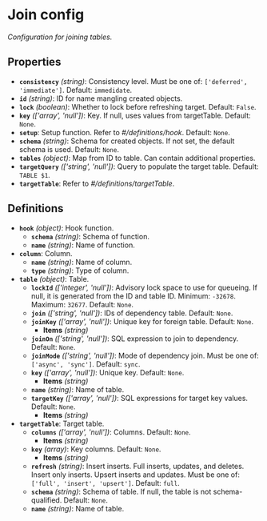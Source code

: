# Join config

_Configuration for joining tables._

## Properties

- **`consistency`** _(string)_: Consistency level. Must be one of:
  `['deferred', 'immediate']`. Default: `immedidate`.
- **`id`** _(string)_: ID for name mangling created objects.
- **`lock`** _(boolean)_: Whether to lock before refreshing target. Default:
  `False`.
- **`key`** _(['array', 'null'])_: Key. If null, uses values from targetTable.
  Default: `None`.
- **`setup`**: Setup function. Refer to _#/definitions/hook_. Default: `None`.
- **`schema`** _(string)_: Schema for created objects. If not set, the default
  schema is used. Default: `None`.
- **`tables`** _(object)_: Map from ID to table. Can contain additional
  properties.
- **`targetQuery`** _(['string', 'null'])_: Query to populate the target table.
  Default: `TABLE $1`.
- **`targetTable`**: Refer to _#/definitions/targetTable_.

## Definitions

- **`hook`** _(object)_: Hook function.
  - **`schema`** _(string)_: Schema of function.
  - **`name`** _(string)_: Name of function.
- **`column`**: Column.
  - **`name`** _(string)_: Name of column.
  - **`type`** _(string)_: Type of column.
- **`table`** _(object)_: Table.
  - **`lockId`** _(['integer', 'null'])_: Advisory lock space to use for
    queueing. If null, it is generated from the ID and table ID. Minimum:
    `-32678`. Maximum: `32677`. Default: `None`.
  - **`join`** _(['string', 'null'])_: IDs of dependency table. Default: `None`.
  - **`joinKey`** _(['array', 'null'])_: Unique key for foreign table. Default:
    `None`.
    - **Items** _(string)_
  - **`joinOn`** _(['string', 'null'])_: SQL expression to join to dependency.
    Default: `None`.
  - **`joinMode`** _(['string', 'null'])_: Mode of dependency join. Must be one
    of: `['async', 'sync']`. Default: `sync`.
  - **`key`** _(['array', 'null'])_: Unique key. Default: `None`.
    - **Items** _(string)_
  - **`name`** _(string)_: Name of table.
  - **`targetKey`** _(['array', 'null'])_: SQL expressions for target key
    values. Default: `None`.
    - **Items** _(string)_
- **`targetTable`**: Target table.
  - **`columns`** _(['array', 'null'])_: Columns. Default: `None`.
    - **Items** _(string)_
  - **`key`** _(array)_: Key columns. Default: `None`.
    - **Items** _(string)_
  - **`refresh`** _(string)_: Insert inserts. Full inserts, updates, and
    deletes. Insert only inserts. Upsert inserts and updates. Must be one of:
    `['full', 'insert', 'upsert']`. Default: `full`.
  - **`schema`** _(string)_: Schema of table. If null, the table is not
    schema-qualified. Default: `None`.
  - **`name`** _(string)_: Name of table.
